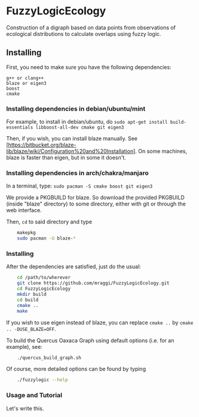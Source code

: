 # FuzzyLogicEcology
Construction of a digraph based on data points from observations of ecological distributions to calculate overlaps using fuzzy logic.

## Installing

First, you need to make sure you have the following dependencies:
```
g++ or clang++
blaze or eigen3
boost
cmake
```

### Installing dependencies in debian/ubuntu/mint
For example, to install in debian/ubuntu, do `sudo apt-get install build-essentials libboost-all-dev cmake git eigen3`

Then, if you wish, you can install blaze manually. See [https://bitbucket.org/blaze-lib/blaze/wiki/Configuration%20and%20Installation]. On some machines, blaze is faster than eigen, but in some it doesn't.

### Installing dependencies in arch/chakra/manjaro
In a terminal, type:
`sudo pacman -S cmake boost git eigen3`

We provide a PKGBUILD for blaze. So download the provided PKGBUILD (inside "blaze" directory) to some directory, either with git or through the web interface.

Then, `cd` to said directory and type
```bash
    makepkg
    sudo pacman -U blaze-*
```

### Installing
After the dependencies are satisfied, just do the usual:
```bash
	cd /path/to/wherever
	git clone https://github.com/mraggi/FuzzyLogicEcology.git
	cd FuzzyLogicEcology
	mkdir build
	cd build
	cmake ..
	make
```

If you wish to use eigen instead of blaze, you can replace `cmake ..` by `cmake .. -DUSE_BLAZE=OFF`. 

To build the Quercus Oaxaca Graph using default options (i.e. for an example), see:
```bash
	./quercus_build_graph.sh
```

Of course, more detailed options can be found by typing
```bash
	./fuzzylogic --help
```

### Usage and Tutorial

Let's write this.
